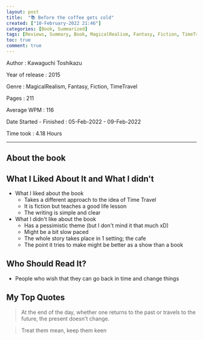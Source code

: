 ```yaml
---
layout: post
title:  "📚 Before the coffee gets cold"
created: ["10-February-2022 21:46"]
categories: [Book, Summarized]
tags: [Reviews, Summary, Book, MagicalRealism, Fantasy, Fiction, TimeTravel]
toc: true
comment: true
---
```


Author
: Kawaguchi Toshikazu

Year of release
: 2015

Genre
: MagicalRealism, Fantasy, Fiction, TimeTravel

Pages
: 211

Average WPM
: 116 

Date Started - Finished
: 05-Feb-2022 - 09-Feb-2022

Time took
: 4.18 Hours

---
## About the book
## What I Liked About It and What I didn't
- What I liked about the book
	- Takes a different approach to the idea of Time Travel
	- It is fiction but teaches a good life lesson
	- The writing is simple and clear
- What I didn't like about the book
	- Has a pessimistic theme (but I don't mind it that much xD)
	- Might be a bit slow paced
	- The whole story takes place in 1 setting; the cafe
	- The point it tries to make might be better as a show than a book

## Who Should Read It?
- People who wish that they can go back in time and change things

## My Top Quotes
> At the end of the day, whether one returns to the past or travels to the future, the present doesn't change.

> Treat them mean, keep them keen